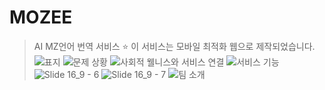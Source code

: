 # MOZEE
> AI MZ언어 번역 서비스
⭐️ 이 서비스는 모바일 최적화 웹으로 제작되었습니다.
![표지](https://github.com/user-attachments/assets/73a8d6c5-7519-4125-a11f-7b1009aa8ced)
![문제 상황](https://github.com/user-attachments/assets/a8fa02f8-1d19-40fe-a8c8-ac7b093bb99e)
![사회적 웰니스와 서비스 연결](https://github.com/user-attachments/assets/cf2a35e8-06a0-45d0-86c6-c597c3b71c71)
![서비스 기능](https://github.com/user-attachments/assets/a44d7262-4fce-46db-aa12-9f50226eaa1d)
![Slide 16_9 - 6](https://github.com/user-attachments/assets/447b206c-7ee0-411e-ac27-5b9de937c258)
![Slide 16_9 - 7](https://github.com/user-attachments/assets/46c178c0-cee4-493a-876b-8982bd4609ed)
![팀 소개](https://github.com/user-attachments/assets/2d8319e1-1304-4970-8b6c-a82625e2450a)
